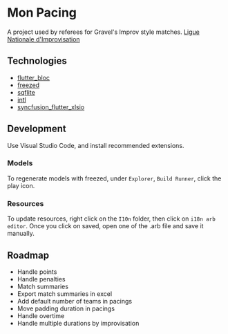 # Mon Pacing

A project used by referees for Gravel's Improv style matches.
[Ligue Nationale d'Improvisation](https://en.wikipedia.org/wiki/Ligue_nationale_d%27improvisation)


## Technologies

- [flutter_bloc](https://pub.dev/packages/flutter_bloc)
- [freezed](https://pub.dev/packages/freezed)
- [sqflite](https://pub.dev/packages/sqflite)
- [intl](https://pub.dev/packages/intl)
- [syncfusion_flutter_xlsio](https://pub.dev/packages/syncfusion_flutter_xlsio)


## Development

Use Visual Studio Code, and install recommended extensions.


### Models

To regenerate models with freezed, under `Explorer`, `Build Runner`, click the play icon.


### Resources

To update resources, right click on the `I10n` folder, then click on `i18n arb editor`. Once you click on saved, open one of the .arb file and save it manually.


## Roadmap

- Handle points
- Handle penalties
- Match summaries
- Export match summaries in excel
- Add default number of teams in pacings
- Move padding duration in pacings
- Handle overtime
- Handle multiple durations by improvisation